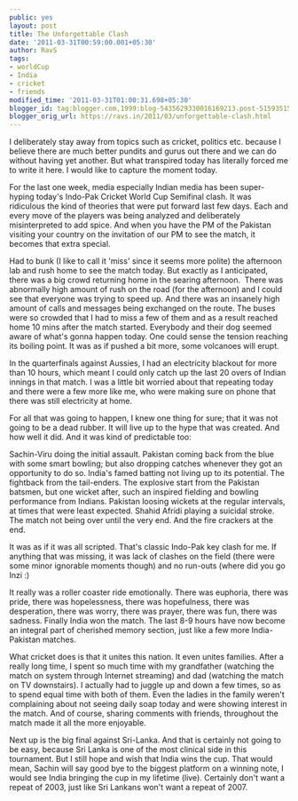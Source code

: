 ```yaml
---
public: yes
layout: post
title: The Unforgettable Clash
date: '2011-03-31T00:59:00.001+05:30'
author: RavS
tags:
- worldCup
- India
- cricket
- friends
modified_time: '2011-03-31T01:00:31.698+05:30'
blogger_id: tag:blogger.com,1999:blog-5435629330016169213.post-5159351537652864662
blogger_orig_url: https://ravs.in/2011/03/unforgettable-clash.html
---
```


I deliberately stay away from topics such as cricket, politics etc. because I believe there are much better pundits and gurus out there and we can do without having yet another. But what transpired today has literally forced me to write it here. I would like to capture the moment today.

For the last one week, media especially Indian media has been super-hyping today's Indo-Pak Cricket World Cup Semifinal clash. It was ridiculous the kind of theories that were put forward last few days. Each and every move of the players was being analyzed and deliberately misinterpreted to add spice. And when you have the PM of the Pakistan visiting your country on the invitation of our PM to see the match, it becomes that extra special.

Had to bunk (I like to call it 'miss' since it seems more polite) the afternoon lab and rush home to see the match today. But exactly as I anticipated, there was a big crowd returning home in the searing afternoon.  There was abnormally high amount of rush on the road (for the afternoon) and I could see that everyone was trying to speed up. And there was an insanely high amount of calls and messages being exchanged on the route. The buses were so crowded that I had to miss a few of them and as a result reached home 10 mins after the match started. Everybody and their dog seemed aware of what's gonna happen today. One could sense the tension reaching its boiling point. It was as if pushed a bit more, some volcanoes will erupt.

In the quarterfinals against Aussies, I had an electricity blackout for more than 10 hours, which meant I could only catch up the last 20 overs of Indian innings in that match. I was a little bit worried about that repeating today and there were a few more like me, who were making sure on phone that there was still electricity at home.

For all that was going to happen, I knew one thing for sure; that it was not going to be a dead rubber. It will live up to the hype that was created. And how well it did. And it was kind of predictable too:

Sachin-Viru doing the initial assault. Pakistan coming back from the blue with some smart bowling; but also dropping catches whenever they got an opportunity to do so. India's famed batting not living up to its potential. The fightback from the tail-enders. The explosive start from the Pakistan batsmen, but one wicket after, such an inspired fielding and bowling performance from Indians. Pakistan loosing wickets at the regular intervals, at times that were least expected. Shahid Afridi playing a suicidal stroke. The match not being over until the very end. And the fire crackers at the end.

It was as if it was all scripted. That's classic Indo-Pak key clash for me. If anything that was missing, it was lack of clashes on the field (there were some minor ignorable moments though) and no run-outs (where did you go Inzi :)

It really was a roller coaster ride emotionally. There was euphoria, there was pride, there was hopelessness, there was hopefulness, there was desperation, there was worry, there was prayer, there was fun, there was sadness. Finally India won the match. The last 8-9 hours have now become an integral part of cherished memory section, just like a few more India-Pakistan matches.

What cricket does is that it unites this nation. It even unites families. After a really long time, I spent so much time with my grandfather (watching the match on system through Internet streaming) and dad (watching the match on TV downstairs). I actually had to juggle up and down a few times, so as to spend equal time with both of them. Even the ladies in the family weren't complaining about not seeing daily soap today and were showing interest in the match. And of course, sharing comments with friends, throughout the match made it all the more enjoyable.

Next up is the big final against Sri-Lanka. And that is certainly not going to be easy, because Sri Lanka is one of the most clinical side in this tournament. But I still hope and wish that India wins the cup. That would mean, Sachin will say good bye to the biggest platform on a winning note, I would see India bringing the cup in my lifetime (live). Certainly don't want a repeat of 2003, just like Sri Lankans won't want a repeat of 2007.
